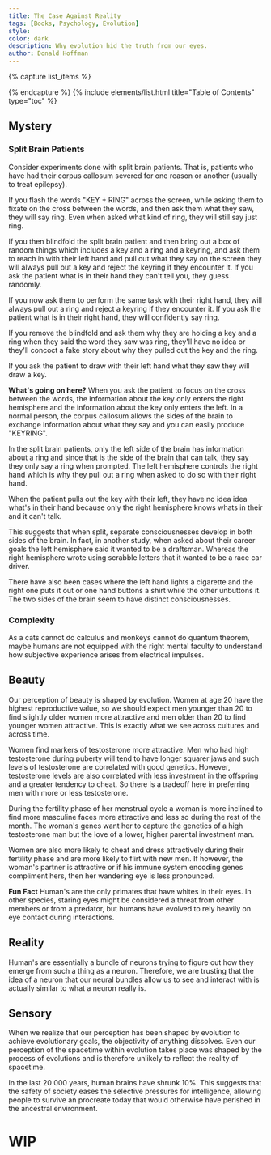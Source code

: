 ```yaml
---
title: The Case Against Reality
tags: [Books, Psychology, Evolution]
style: 
color: dark
description: Why evolution hid the truth from our eyes.
author: Donald Hoffman
---
```


{% capture list_items %}

{% endcapture %}
{% include elements/list.html title="Table of Contents" type="toc" %}

## Mystery

### Split Brain Patients
Consider experiments done with split brain patients. That is, patients who have had their corpus callosum severed for one reason or another (usually to treat epilepsy).

If you flash the words "KEY + RING" across the screen, while asking them to fixate on the cross between the words, and then ask them what they saw, they will say ring. Even when asked what kind of ring, they will still say just ring.

If you then blindfold the split brain patient and then bring out a box of random things which includes a key and a ring and a keyring, and ask them to reach in with their left hand and pull out what they say on the screen they will always pull out a key and reject the keyring if they encounter it. If you ask the patient what is in their hand they can't tell you, they guess randomly.

If you now ask them to perform the same task with their right hand, they will always pull out a ring and reject a keyring if they encounter it. If you ask the patient what is in their right hand, they will confidently say ring.

If you remove the blindfold and ask them why they are holding a key and a ring when they said the word they saw was ring, they'll have no idea or they'll concoct a fake story about why they pulled out the key and the ring.

If you ask the patient to draw with their left hand what they saw they will draw a key.

**What's going on here?**
When you ask the patient to focus on the cross between the words, the information about the key only enters the right hemisphere and the information about the key only enters the left. In a normal person, the corpus callosum allows the sides of the brain to exchange information about what they say and you can easily produce "KEYRING".

In the split brain patients, only the left side of the brain has information about a ring and since that is the side of the brain that can talk, they say they only say a ring when prompted. The left hemisphere controls the right hand which is why they pull out a ring when asked to do so with their right hand.

When the patient pulls out the key with their left, they have no idea idea what's in their hand because only the right hemisphere knows whats in their and it can't talk.

This suggests that when split, separate consciousnesses develop in both sides of the brain. In fact, in another study, when asked about their career goals the left hemisphere said it wanted to be a draftsman. Whereas the right hemisphere wrote using scrabble letters that it wanted to be a race car driver.

There have also been cases where the left hand lights a cigarette and the right one puts it out or one hand buttons a shirt while the other unbuttons it. The two sides of the brain seem to have distinct consciousnesses.

### Complexity
As a cats cannot do calculus and monkeys cannot do quantum theorem, maybe humans are not equipped with the right mental faculty to understand how subjective experience arises from electrical impulses.

## Beauty

Our perception of beauty is shaped by evolution. Women at age 20 have the highest reproductive value, so we should expect men younger than 20 to find slightly older women more attractive and men older than 20 to find younger women attractive. This is exactly what we see across cultures and across time.

Women find markers of testosterone more attractive. Men who had high testosterone during puberty will tend to have longer squarer jaws and such levels of testosterone are correlated with good genetics. However, testosterone levels are also correlated with less investment in the offspring and a greater tendency to cheat. So there is a tradeoff here in preferring men with more or less testosterone.

During the fertility phase of her menstrual cycle a woman is more inclined to find more masculine faces more attractive and less so during the rest of the month. The woman's genes want her to capture the genetics of a high testosterone man but the love of a lower, higher parental investment man.

Women are also more likely to cheat and dress attractively during their fertility phase and are more likely to flirt with new men. If however, the woman's partner is attractive or if his immune system encoding genes compliment hers, then her wandering eye is less pronounced.

**Fun Fact**
Human's are the only primates that have whites in their eyes. In other species, staring eyes might be considered a threat from other members or from a predator, but humans have evolved to rely heavily on eye contact during interactions.

## Reality
Human's are essentially a bundle of neurons trying to figure out how they emerge from such a thing as a neuron. Therefore, we are trusting that the idea of a neuron that our neural bundles allow us to see and interact with is actually similar to what a neuron really is.

## Sensory
When we realize that our perception has been shaped by evolution to achieve evolutionary goals, the objectivity of anything dissolves. Even our perception of the spacetime within evolution takes place was shaped by the process of evolutions and is therefore unlikely to reflect the reality of spacetime.

In the last 20 000 years, human brains have shrunk 10%. This suggests that the safety of society eases the selective pressures for intelligence, allowing people to survive an procreate today that would otherwise have perished in the ancestral environment.

# WIP